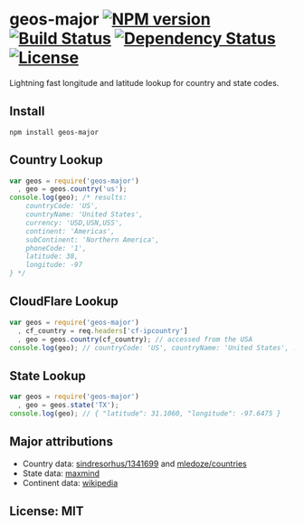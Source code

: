 # geos-major [![NPM version](https://badge.fury.io/js/geos-major.png?branch=master)](http://badge.fury.io/js/geos-major) [![Build Status](https://travis-ci.org/angleman/geos-major.png?branch=master)](https://travis-ci.org/angleman/geos-major) [![Dependency Status](https://gemnasium.com/angleman/geos-major.png?branch=master)](https://gemnasium.com/angleman/geos-major) [![License](http://badgr.co/use/MIT.png?bg=%234ed50e)](http://opensource.org/licenses/MIT)

Lightning fast longitude and latitude lookup for country and state codes.

## Install

```
npm install geos-major
```

## Country Lookup

```javascript
var geos = require('geos-major')
  , geo = geos.country('us');
console.log(geo); /* results:  
    countryCode: 'US', 
    countryName: 'United States',
    currency: 'USD,USN,USS',
    continent: 'Americas',
    subContinent: 'Northern America',
    phoneCode: '1',
    latitude: 38,
    longitude: -97 
} */
```

## CloudFlare Lookup
```javascript
var geos = require('geos-major')
  , cf_country = req.headers['cf-ipcountry']
  , geo = geos.country(cf_country); // accessed from the USA
console.log(geo); // countryCode: 'US', countryName: 'United States', ...
```

## State Lookup
```javascript
var geos = require('geos-major')
  , geo = geos.state('TX');
console.log(geo); // { "latitude": 31.1060, "longitude": -97.6475 }
```

## Major attributions
* Country data: [sindresorhus/1341699](https://gist.github.com/sindresorhus/1341699) and [mledoze/countries](https://github.com/mledoze/countries)
* State data: [maxmind](http://dev.maxmind.com/geoip/legacy/codes/state_latlon/)
* Continent data: [wikipedia](https://en.wikipedia.org/wiki/List_of_sovereign_states_and_dependent_territories_by_continent_%28data_file%29)

## License: MIT
